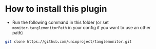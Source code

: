 # How to install this plugin
- Run the following command in this folder (or set `monitor.tanglemonitorPath` in your config if you want to use an other path)
```bash
git clone https://github.com/unioproject/tanglemonitor.git
```